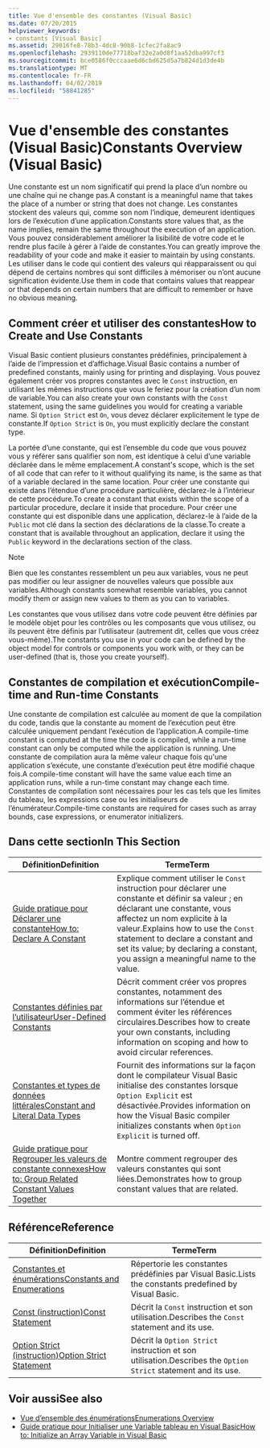 ```yaml
---
title: Vue d'ensemble des constantes (Visual Basic)
ms.date: 07/20/2015
helpviewer_keywords:
- constants [Visual Basic]
ms.assetid: 29016fe8-78b3-4dc8-90b8-1cfec2fa8ac9
ms.openlocfilehash: 2939110de77718baf32e2a0d8f1aa52dba997cf3
ms.sourcegitcommit: bce0586f0cccaae6d6cbd625d5a7b824d1d3de4b
ms.translationtype: MT
ms.contentlocale: fr-FR
ms.lasthandoff: 04/02/2019
ms.locfileid: "58841285"
---
```

# <a name="constants-overview-visual-basic"></a><span data-ttu-id="35add-102">Vue d'ensemble des constantes (Visual Basic)</span><span class="sxs-lookup"><span data-stu-id="35add-102">Constants Overview (Visual Basic)</span></span>
<span data-ttu-id="35add-103">Une constante est un nom significatif qui prend la place d’un nombre ou une chaîne qui ne change pas.</span><span class="sxs-lookup"><span data-stu-id="35add-103">A constant is a meaningful name that takes the place of a number or string that does not change.</span></span> <span data-ttu-id="35add-104">Les constantes stockent des valeurs qui, comme son nom l’indique, demeurent identiques lors de l’exécution d’une application.</span><span class="sxs-lookup"><span data-stu-id="35add-104">Constants store values that, as the name implies, remain the same throughout the execution of an application.</span></span> <span data-ttu-id="35add-105">Vous pouvez considérablement améliorer la lisibilité de votre code et le rendre plus facile à gérer à l’aide de constantes.</span><span class="sxs-lookup"><span data-stu-id="35add-105">You can greatly improve the readability of your code and make it easier to maintain by using constants.</span></span> <span data-ttu-id="35add-106">Les utiliser dans le code qui contient des valeurs qui réapparaissent ou qui dépend de certains nombres qui sont difficiles à mémoriser ou n’ont aucune signification évidente.</span><span class="sxs-lookup"><span data-stu-id="35add-106">Use them in code that contains values that reappear or that depends on certain numbers that are difficult to remember or have no obvious meaning.</span></span>  
  
## <a name="how-to-create-and-use-constants"></a><span data-ttu-id="35add-107">Comment créer et utiliser des constantes</span><span class="sxs-lookup"><span data-stu-id="35add-107">How to Create and Use Constants</span></span>  
 <span data-ttu-id="35add-108">Visual Basic contient plusieurs constantes prédéfinies, principalement à l’aide de l’impression et d’affichage.</span><span class="sxs-lookup"><span data-stu-id="35add-108">Visual Basic contains a number of predefined constants, mainly using for printing and displaying.</span></span> <span data-ttu-id="35add-109">Vous pouvez également créer vos propres constantes avec le `Const` instruction, en utilisant les mêmes instructions que vous le feriez pour la création d’un nom de variable.</span><span class="sxs-lookup"><span data-stu-id="35add-109">You can also create your own constants with the `Const` statement, using the same guidelines you would for creating a variable name.</span></span> <span data-ttu-id="35add-110">Si `Option Strict` est `On`, vous devez déclarer explicitement le type de constante.</span><span class="sxs-lookup"><span data-stu-id="35add-110">If `Option Strict` is `On`, you must explicitly declare the constant type.</span></span>  
  
 <span data-ttu-id="35add-111">La portée d’une constante, qui est l’ensemble du code que vous pouvez vous y référer sans qualifier son nom, est identique à celui d’une variable déclarée dans le même emplacement.</span><span class="sxs-lookup"><span data-stu-id="35add-111">A constant's scope, which is the set of all code that can refer to it without qualifying its name, is the same as that of a variable declared in the same location.</span></span> <span data-ttu-id="35add-112">Pour créer une constante qui existe dans l’étendue d’une procédure particulière, déclarez-le à l’intérieur de cette procédure.</span><span class="sxs-lookup"><span data-stu-id="35add-112">To create a constant that exists within the scope of a particular procedure, declare it inside that procedure.</span></span> <span data-ttu-id="35add-113">Pour créer une constante qui est disponible dans une application, déclarez-le à l’aide de la `Public` mot clé dans la section des déclarations de la classe.</span><span class="sxs-lookup"><span data-stu-id="35add-113">To create a constant that is available throughout an application, declare it using the `Public` keyword in the declarations section of the class.</span></span>  
  
> [!NOTE]
>  <span data-ttu-id="35add-114">Bien que les constantes ressemblent un peu aux variables, vous ne peut pas modifier ou leur assigner de nouvelles valeurs que possible aux variables.</span><span class="sxs-lookup"><span data-stu-id="35add-114">Although constants somewhat resemble variables, you cannot modify them or assign new values to them as you can to variables.</span></span>  
  
 <span data-ttu-id="35add-115">Les constantes que vous utilisez dans votre code peuvent être définies par le modèle objet pour les contrôles ou les composants que vous utilisez, ou ils peuvent être définis par l’utilisateur (autrement dit, celles que vous créez vous-même).</span><span class="sxs-lookup"><span data-stu-id="35add-115">The constants you use in your code can be defined by the object model for controls or components you work with, or they can be user-defined (that is, those you create yourself).</span></span>  
  
## <a name="compile-time-and-run-time-constants"></a><span data-ttu-id="35add-116">Constantes de compilation et exécution</span><span class="sxs-lookup"><span data-stu-id="35add-116">Compile-time and Run-time Constants</span></span>  
 <span data-ttu-id="35add-117">Une constante de compilation est calculée au moment de que la compilation du code, tandis que la constante au moment de l’exécution peut être calculée uniquement pendant l’exécution de l’application.</span><span class="sxs-lookup"><span data-stu-id="35add-117">A compile-time constant is computed at the time the code is compiled, while a run-time constant can only be computed while the application is running.</span></span> <span data-ttu-id="35add-118">Une constante de compilation aura la même valeur chaque fois qu'une application s’exécute, une constante d’exécution peut être modifié chaque fois.</span><span class="sxs-lookup"><span data-stu-id="35add-118">A compile-time constant will have the same value each time an application runs, while a run-time constant may change each time.</span></span> <span data-ttu-id="35add-119">Constantes de compilation sont nécessaires pour les cas tels que les limites du tableau, les expressions case ou les initialiseurs de l’énumérateur.</span><span class="sxs-lookup"><span data-stu-id="35add-119">Compile-time constants are required for cases such as array bounds, case expressions, or enumerator initializers.</span></span>  
  
## <a name="in-this-section"></a><span data-ttu-id="35add-120">Dans cette section</span><span class="sxs-lookup"><span data-stu-id="35add-120">In This Section</span></span>  
  
|<span data-ttu-id="35add-121">Définition</span><span class="sxs-lookup"><span data-stu-id="35add-121">Definition</span></span>|<span data-ttu-id="35add-122">Terme</span><span class="sxs-lookup"><span data-stu-id="35add-122">Term</span></span>|  
|---|---|  
|[<span data-ttu-id="35add-123">Guide pratique pour Déclarer une constante</span><span class="sxs-lookup"><span data-stu-id="35add-123">How to: Declare A Constant</span></span>](../../../../visual-basic/programming-guide/language-features/constants-enums/how-to-declare-a-constant.md)|<span data-ttu-id="35add-124">Explique comment utiliser le `Const` instruction pour déclarer une constante et définir sa valeur ; en déclarant une constante, vous affectez un nom explicite à la valeur.</span><span class="sxs-lookup"><span data-stu-id="35add-124">Explains how to use the `Const` statement to declare a constant and set its value; by declaring a constant, you assign a meaningful name to the value.</span></span>|  
|[<span data-ttu-id="35add-125">Constantes définies par l’utilisateur</span><span class="sxs-lookup"><span data-stu-id="35add-125">User-Defined Constants</span></span>](../../../../visual-basic/programming-guide/language-features/constants-enums/user-defined-constants.md)|<span data-ttu-id="35add-126">Décrit comment créer vos propres constantes, notamment des informations sur l’étendue et comment éviter les références circulaires.</span><span class="sxs-lookup"><span data-stu-id="35add-126">Describes how to create your own constants, including information on scoping and how to avoid circular references.</span></span>|  
|[<span data-ttu-id="35add-127">Constantes et types de données littérales</span><span class="sxs-lookup"><span data-stu-id="35add-127">Constant and Literal Data Types</span></span>](../../../../visual-basic/programming-guide/language-features/constants-enums/constant-and-literal-data-types.md)|<span data-ttu-id="35add-128">Fournit des informations sur la façon dont le compilateur Visual Basic initialise des constantes lorsque `Option Explicit` est désactivée.</span><span class="sxs-lookup"><span data-stu-id="35add-128">Provides information on how the Visual Basic compiler initializes constants when `Option Explicit` is turned off.</span></span>|  
|[<span data-ttu-id="35add-129">Guide pratique pour Regrouper les valeurs de constante connexes</span><span class="sxs-lookup"><span data-stu-id="35add-129">How to: Group Related Constant Values Together</span></span>](../../../../visual-basic/programming-guide/language-features/constants-enums/how-to-group-related-constant-values-together.md)|<span data-ttu-id="35add-130">Montre comment regrouper des valeurs constantes qui sont liées.</span><span class="sxs-lookup"><span data-stu-id="35add-130">Demonstrates how to group constant values that are related.</span></span>|  
  
## <a name="reference"></a><span data-ttu-id="35add-131">Référence</span><span class="sxs-lookup"><span data-stu-id="35add-131">Reference</span></span>  
  
|<span data-ttu-id="35add-132">Définition</span><span class="sxs-lookup"><span data-stu-id="35add-132">Definition</span></span>|<span data-ttu-id="35add-133">Terme</span><span class="sxs-lookup"><span data-stu-id="35add-133">Term</span></span>|  
|---|---|  
|[<span data-ttu-id="35add-134">Constantes et énumérations</span><span class="sxs-lookup"><span data-stu-id="35add-134">Constants and Enumerations</span></span>](../../../../visual-basic/language-reference/constants-and-enumerations.md)|<span data-ttu-id="35add-135">Répertorie les constantes prédéfinies par Visual Basic.</span><span class="sxs-lookup"><span data-stu-id="35add-135">Lists the constants predefined by Visual Basic.</span></span>|  
|[<span data-ttu-id="35add-136">Const (instruction)</span><span class="sxs-lookup"><span data-stu-id="35add-136">Const Statement</span></span>](../../../../visual-basic/language-reference/statements/const-statement.md)|<span data-ttu-id="35add-137">Décrit la `Const` instruction et son utilisation.</span><span class="sxs-lookup"><span data-stu-id="35add-137">Describes the `Const` statement and its use.</span></span>|  
|[<span data-ttu-id="35add-138">Option Strict (instruction)</span><span class="sxs-lookup"><span data-stu-id="35add-138">Option Strict Statement</span></span>](../../../../visual-basic/language-reference/statements/option-strict-statement.md)|<span data-ttu-id="35add-139">Décrit la `Option Strict` instruction et son utilisation.</span><span class="sxs-lookup"><span data-stu-id="35add-139">Describes the `Option Strict` statement and its use.</span></span>|  
  
## <a name="see-also"></a><span data-ttu-id="35add-140">Voir aussi</span><span class="sxs-lookup"><span data-stu-id="35add-140">See also</span></span>

- [<span data-ttu-id="35add-141">Vue d’ensemble des énumérations</span><span class="sxs-lookup"><span data-stu-id="35add-141">Enumerations Overview</span></span>](../../../../visual-basic/programming-guide/language-features/constants-enums/enumerations-overview.md)
- [<span data-ttu-id="35add-142">Guide pratique pour Initialiser une Variable tableau en Visual Basic</span><span class="sxs-lookup"><span data-stu-id="35add-142">How to: Initialize an Array Variable in Visual Basic</span></span>](../../../../visual-basic/programming-guide/language-features/arrays/how-to-initialize-an-array-variable.md)

